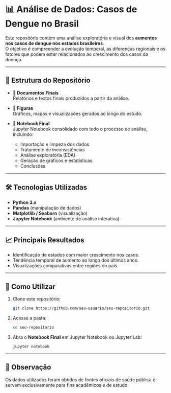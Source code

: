# 📊 Análise de Dados: Casos de Dengue no Brasil

Este repositório contém uma análise exploratória e visual dos **aumentos nos casos de dengue nos estados brasileiros**.  
O objetivo é compreender a evolução temporal, as diferenças regionais e os fatores que podem estar relacionados ao crescimento dos casos da doença.

---

## 📁 Estrutura do Repositório

- **📂 Documentos Finais**  
  Relatórios e textos finais produzidos a partir da análise.  

- **📂 Figuras**  
  Gráficos, mapas e visualizações gerados ao longo do estudo.  

- **📂 Notebook Final**  
  Jupyter Notebook consolidado com todo o processo de análise, incluindo:  
  - Importação e limpeza dos dados  
  - Tratamento de inconsistências  
  - Análise exploratória (EDA)  
  - Geração de gráficos e estatísticas  
  - Conclusões  

---

## 🛠️ Tecnologias Utilizadas

- **Python 3.x**
- **Pandas** (manipulação de dados)  
- **Matplotlib / Seaborn** (visualização)  
- **Jupyter Notebook** (ambiente de análise interativa)

---

## 📈 Principais Resultados

- Identificação de estados com maior crescimento nos casos.  
- Tendência temporal de aumento ao longo dos últimos anos.  
- Visualizações comparativas entre regiões do país.  

---

## 🚀 Como Utilizar

1. Clone este repositório:  
   ```bash
   git clone https://github.com/seu-usuario/seu-repositorio.git
   ```
2. Acesse a pasta:  
   ```bash
   cd seu-repositorio
   ```
3. Abra o **Notebook Final** em Jupyter Notebook ou Jupyter Lab:  
   ```bash
   jupyter notebook
   ```

---

## 📌 Observação

Os dados utilizados foram obtidos de fontes oficiais de saúde pública e servem exclusivamente para fins acadêmicos e de estudo.  
